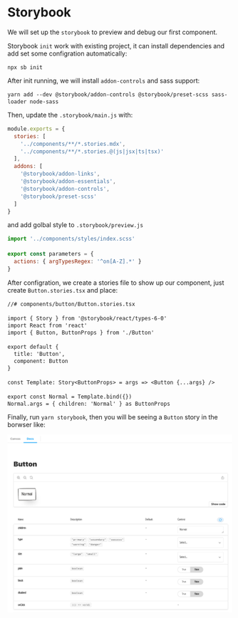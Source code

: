# Storybook

We will set up the `storybook` to preview and debug our first component.

Storybook `init` work with existing project, it can install dependencies and  add set some configration automatically:

```
npx sb init
```



After init running, we will install `addon-controls` and sass support: 

```
yarn add --dev @storybook/addon-controls @storybook/preset-scss sass-loader node-sass
```



Then, update the `.storybook/main.js` with:

```javascript
module.exports = {
  stories: [
    '../components/**/*.stories.mdx',
    '../components/**/*.stories.@(js|jsx|ts|tsx)'
  ],
  addons: [
    '@storybook/addon-links',
    '@storybook/addon-essentials',
    '@storybook/addon-controls',
    '@storybook/preset-scss'
  ]
}
```

and add golbal style to `.storybook/preview.js`

```javascript
import '../components/styles/index.scss'

export const parameters = {
  actions: { argTypesRegex: '^on[A-Z].*' }
}
```



After configration, we create a stories file to show up our component, just create `Button.stories.tsx` and place:

```tsx
//# components/button/Button.stories.tsx

import { Story } from '@storybook/react/types-6-0'
import React from 'react'
import { Button, ButtonProps } from './Button'

export default {
  title: 'Button',
  component: Button
}

const Template: Story<ButtonProps> = args => <Button {...args} />

export const Normal = Template.bind({})
Normal.args = { children: 'Normal' } as ButtonProps
```



Finally, run `yarn storybook`, then you will be seeing a `Button` story in the borwser like:

![image-20201102191000478](assets/image-20201102191000478.png)

 

